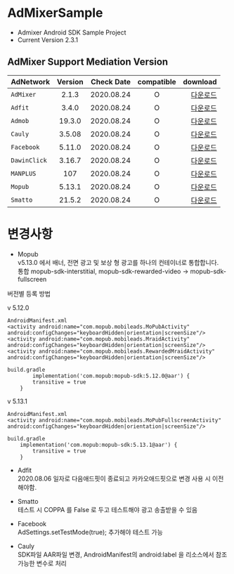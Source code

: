 # AdMixerSample

- Admixer Android SDK Sample Project   
- Current Version 2.3.1

## AdMixer Support Mediation Version

| AdNetwork | Version | Check Date | compatible | download
|---|:---:|---:|:---:|---:|
| `AdMixer` | 2.1.3 | 2020.08.24 | O | [다운로드](http://admixer.co.kr/, "download link")
| `Adfit` | 3.4.0 | 2020.08.24 | O | [다운로드](https://github.com/adfit/adfit-android-sdk/, "download link")
| `Admob` | 19.3.0 | 2020.08.24 | O | [다운로드](https://developers.google.com/admob/android/sdk?hl=ko/, "download link")
| `Cauly` | 3.5.08 | 2020.08.24 | O | [다운로드](https://github.com/cauly/Android-SDK/, "download link")
| `Facebook` | 5.11.0 | 2020.08.24 | O | [다운로드](https://developers.facebook.com/docs/app-events/getting-started-app-events-android, "download link")
| `DawinClick` | 3.16.7 | 2020.08.24 | O | [다운로드](https://click.dawin.tv/poc/#/sdk, "download link")
| `MANPLUS` | 107 | 2020.08.24 | O | [다운로드](http://docs.meba.kr/s-plus/sdk/android/, "download link")
| `Mopub` | 5.13.1 | 2020.08.24 | O | [다운로드](https://developers.mopub.com/publishers/android/, "download link")
| `Smatto` | 21.5.2 | 2020.08.24 | O | [다운로드](https://www.smaato.com/resources/sdks/, "download link")


변경사항
=============

- Mopub   
v5.13.0 에서 배너, 전면 광고 및 보상 형 광고를 하나의 컨테이너로 통합합니다.   
통합 mopub-sdk-interstitial, mopub-sdk-rewarded-video -> mopub-sdk-fullscreen

버전별 등록 방법

v 5.12.0
```
AndroidManifest.xml
<activity android:name="com.mopub.mobileads.MoPubActivity" android:configChanges="keyboardHidden|orientation|screenSize"/>
<activity android:name="com.mopub.mobileads.MraidActivity" android:configChanges="keyboardHidden|orientation|screenSize"/>
<activity android:name="com.mopub.mobileads.RewardedMraidActivity" android:configChanges="keyboardHidden|orientation|screenSize"/>

build.gradle    
        implementation('com.mopub:mopub-sdk:5.12.0@aar') {
        transitive = true
    }
```        
v 5.13.1
```
AndroidManifest.xml
<activity android:name="com.mopub.mobileads.MoPubFullscreenActivity" android:configChanges="keyboardHidden|orientation|screenSize"/>

build.gradle
    implementation('com.mopub:mopub-sdk:5.13.1@aar') {
        transitive = true
    }
``` 

- Adfit   
2020.08.06 일자로 다음애드핏이 종료되고 카카오애드핏으로 변경 사용 시 이전해야함.

- Smatto   
테스트 시 COPPA 를 False 로 두고 테스트해야 광고 송출받을 수 있음

- Facebook   
AdSettings.setTestMode(true); 추가해야 테스트 가능

- Cauly   
SDK파일 AAR파일 변경, AndroidManifest의 android:label 을 리소스에서 참조가능한  변수로 처리
    
